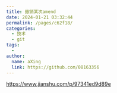 ```yaml
---
title: 撤销某次amend
date: 2024-01-21 03:32:44
permalink: /pages/c62f18/
categories:
  - 技术
  - git
tags:
  - 
author: 
  name: aXing
  link: https://github.com/08163356
---
```

https://www.jianshu.com/p/97341ed9d89e